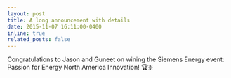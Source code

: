 ```yaml
---
layout: post
title: A long announcement with details
date: 2015-11-07 16:11:00-0400
inline: true
related_posts: false
---
```

Congratulations to Jason and Guneet on wining the Siemens Energy event: Passion for Energy North America Innovation! 🏆❇️
